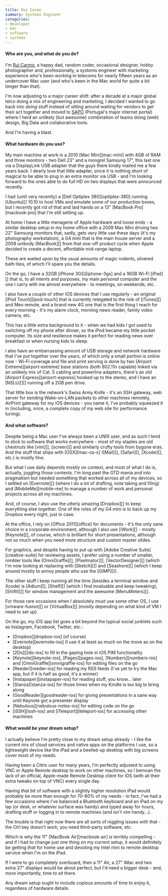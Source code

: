 ```yaml
---
title: Rui Carmo
summary: Systems Engineer
categories:
- developer
- mac
- software
- systems
---
```


#### Who are you, and what do you do?

I'm [Rui Carmo](http://about.me/rcarmo "Rui's About.me page."), a happy dad, random coder, occasional designer, hobby photographer and, professionally, a systems engineer with marketing experience who's been working in telecoms for nearly fifteen years as an undercover Mac user (and who's been in the Mac world for quite a bit longer than that).

I'm now adjusting to a major career shift: after a decade at a major global telco doing a mix of engineering and marketing, I decided I wanted to go back into _doing_ stuff instead of sitting around waiting for vendors to get their act together and moved to [SAPO](http://www.sapo.pt "A web portal for Portugal.") (Portugal's major internet portal) where I herd an unlikely (but awesome) combination of teams doing (web) design, Big Data and collaborative tools.

And I'm having a blast.

#### What hardware do you use?

My main machine at work is a 2010 [Mac Mini][mac-mini] with 4GB of RAM and three monitors - two Dell 23" and a mongrel Samsung 17", this last one via a DisplayLink USB adapter that the guys there kindly mailed me a few years back. I dearly love that little adapter, since it is nothing short of magical to be able to plug in an extra monitor via USB - and I'm looking forward to the ones able to do full HD on two displays that were announced recently.

I had (until very recently) a [Dell Optiplex 380][optiplex-380] running [Ubuntu][] 10.10 to host VMs and emulate some of our production boxes, but I recently got rid of that and laid hands on a 13" [MacBook Pro][macbook-pro] that I'm still setting up.

At home I have a little menagerie of Apple hardware and loose ends - a similar desktop setup in my home office with a 2009 Mac Mini driving two 22" Samsung monitors that, sadly, gets very little use these days (it's my photography workstation), a G4 mini that is the main house server and a 2008 unibody [MacBook][] from that one-off product cycle when Apple decided to create a decent, affordable mid-range laptop.

These are waited upon by the usual amounts of magic rodents, silvered bath tiles, of which I'll spare you the details.

On the go, I have a 32GB [iPhone 3GS][iphone-3gs] and a 16GB Wi-Fi [iPad][] that is, to all intents and purposes, my main _personal_ computer and the one I carry with me almost everywhere - to meetings, on weekends, etc.

I also have a couple of other iOS devices that I use regularly - an original [iPod Touch][ipod-touch] that is currently relegated to the role of [iTunes][] and Meo remote, and a brand new 4G one that is the first thing I reach for every morning - it's my alarm clock, morning news reader, family video camera, etc. 

This has a little extra background to it - when we had kids I got used to switching off my phone after dinner, so the iPod became my little pocket computer. Its size and resilience makes it perfect for reading news over breakfast or when nursing kids to sleep.

I also have an embarrassing amount of USB storage and network hardware that I've put together over the years, of which only a small portion is online now - Wi-Fi coverage and file and print serving is done by two [Airport Extreme][airport-extreme] base stations (both 802.11n capable) linked via an unlikely mix of Cat. 5 cabling and powerline adapters, there's an old [Airport Express][airport-express] hooked up to the stereo, and I have an [NSLU2][] running off a 2GB pen drive.

That little box is the network's Swiss Army Knife - it's an SSH gateway, web server for sending Wake-on-LAN packets to other machines remotely, AirPrint gateway for my iOS devices - you name it, I've probably squeezed it in (including, once, a complete copy of my web site for performance tuning).

#### And what software?

Despite being a Mac user I've always been a UNIX user, and as such I tend to stick to software that works everywhere - most of my staples are old chestnuts like [vim][], [screen][] and similarly crufty tools from bygone eras. And the stuff that ships with [OSX][mac-os-x] ([Mail][], [Safari][], [Xcode][], etc.) is mostly fine.

But what I use daily depends mostly on context, and most of what I do is, actually, juggling those contexts. I'm long past the GTD mania and into pragmatism but needed something that worked across all of my devices, so I settled on [Evernote][] (where I do a lot of drafting, note taking and filing) and [MobileMe][mobile-me] to manage a number of work and personal projects across all my machines.

And, of course, I also use the utterly amazing [Dropbox][] to keep everything else together. One of the roles of my G4 mini is to back up my Dropbox every night, just in case.

At the office, I rely on [Office 2011][office] for documents - it's the only sane choice in a corporate environment, although I also use [iWork][] - mostly [Keynote][], of course, which is brilliant for short presentations, although not so much when you need more structure and custom master slides.

For graphics, and despite having to put up with [Adobe Creative Suite][creative-suite] for reviewing assets, I prefer using a number of smaller, nimbler tools like [OmniGraffle][], [Pixelmator][], [VectorDesigner][] (which I'm now looking at replacing with [Sketch][]) and [Seashore][] (which I keep around mostly to annoy people who use the [GIMP][]).

The other stuff I keep running all the time (besides a terminal window and Xcode) is [Adium][], [Shelf][] (which I find invaluable and keep tweaking), [ShiftIt][] for window management and the awesome [MenuMeters][].

For those rare occasions when I absolutely must use some other OS, I use [vmware-fusion][] or [VirtualBox][] (mostly depending on what kind of VM I need to set up).

On the go, my iOS app list goes a bit beyond the typical social junklets such as Instagram, Facebook, Twitter, etc.:

* [Dropbox][dropbox-ios] (of course)
* [Evernote][evernote-ios] (I use it at least as much on the move as on the desktop)
* [2Do][2do-ios] to fill in the gaping hole in iOS PIM functionality
* [Keynote][keynote-ios], [Pages][pages-ios], [Numbers][numbers-ios] and [OmniGraffle][omnigraffle-ios] for editing files on the go
* [Reeder][reeder-ios] for reading my RSS feeds (I've yet to try the Mac app, but if it is half as good, it's a winner)
* [Instapaper][instapaper-ios] for reading stuff, you know... later
* [Stanza][stanza-ios] for those times when my Kindle is too big to bring along
* [GoodReader][goodreader-ios] for giving presentations in a sane way until Keynote got a presenter display
* [Nebulous][nebulous-notes-ios] for editing code on the go
* [iSSH][issh-ios] and [iTeleport][iteleport-ios] for accessing other machines

#### What would be your dream setup?

I actually believe I'm pretty close to my dream setup already - I like the current mix of cloud services and native apps on the platforms I use, so a lightweight device like the iPad and a beefed-up desktop with big screens cover most of my needs. 

Having been a Citrix user for many years, I'm perfectly adjusted to using VNC or Apple Remote desktop to work on other machines, so I bemoan the lack of an official, Apple-made Remote Desktop client for iOS (with all their extra tweaks on top of VNC) every single day.

Having _that_ bit of software with a slightly higher resolution iPad would probably be more than enough for 70-80% of my needs - in fact, I've had a few occasions where I've balanced a Bluetooth keyboard and an iPad on my lap (or desk, or whatever surface was handy) and typed away for hours, drafting stuff or logging in to remote machines (and isn't vim handy...).

The trouble is that right now there are all sorts of niggling issues with that - the Ctrl key doesn't work, you need third-party software, etc.

Which is why the 11" [MacBook Air][macbook-air] is terribly compelling - and if I had to change just one thing on my current setup, it would definitely be getting _that_ for home use and devoting my Intel mini to remote desktop service when I'm on the iPad.

If I were to go completely overboard, then a 11" Air, a 27" iMac and two extra 27" displays would be about perfect, but I'd need a bigger desk - and, more importantly, time to sit there. 

Any dream setup ought to include copious amounts of time to enjoy it, regardless of hardware details.